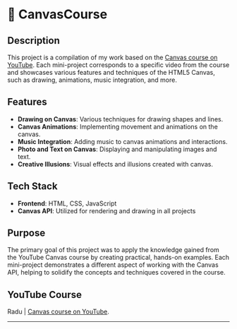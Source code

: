 # 🎨 CanvasCourse

## Description
This project is a compilation of my work based on the [Canvas course on YouTube](https://www.youtube.com/playlist?list=PLB0Tybl0UNfb6BvBPePaiCNOFpzxeE86R). Each mini-project corresponds to a specific video from the course and showcases various features and techniques of the HTML5 Canvas, such as drawing, animations, music integration, and more.

## Features
- **Drawing on Canvas**: Various techniques for drawing shapes and lines.
- **Canvas Animations**: Implementing movement and animations on the canvas.
- **Music Integration**: Adding music to canvas animations and interactions.
- **Photo and Text on Canvas**: Displaying and manipulating images and text.
- **Creative Illusions**: Visual effects and illusions created with canvas.

## Tech Stack
- **Frontend**: HTML, CSS, JavaScript
- **Canvas API**: Utilized for rendering and drawing in all projects

## Purpose
The primary goal of this project was to apply the knowledge gained from the YouTube Canvas course by creating practical, hands-on examples. Each mini-project demonstrates a different aspect of working with the Canvas API, helping to solidify the concepts and techniques covered in the course.

## YouTube Course
Radu | [Canvas course on YouTube](https://www.youtube.com/playlist?list=PLB0Tybl0UNfb6BvBPePaiCNOFpzxeE86R).

---
